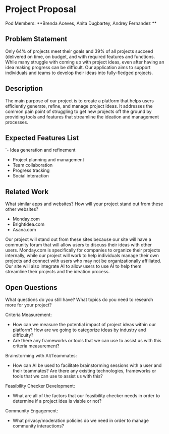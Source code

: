 # Project Proposal

Pod Members: **Brenda Aceves, Anita Dugbartey, Andrey Fernandez **

## Problem Statement

Only 64% of projects meet their goals and 39% of all projects succeed (delivered on time, on budget, and with required features and functions. While many struggle with coming up with project ideas, even after having an idea making progress can be difficult. Our application aims to support individuals and teams to develop their ideas into fully-fledged projects.

## Description
The main purpose of our project is to create a platform that helps users efficiently generate, refine, and manage project ideas. It addresses the common pain point of struggling to get new projects off the ground by providing tools and features that streamline the ideation and management processes. 

## Expected Features List

`- Idea generation and refinement
- Project planning and management
- Team collaboration
- Progress tracking
- Social interaction


## Related Work

What similar apps and websites? How will your project stand out from these other websites?

- Monday.com
- Brightidea.com
- Asana.com

Our project will stand out from these sites because our site will have a community forum that will allow users to discuss their ideas with other users. Monday.com is specifically for companies to organize their projects internally, while our project will work to help individuals manage their own projects and connect with users who may not be organizationally affiliated. Our site will also integrate AI to allow users to use AI to help them streamline their projects and the ideation process.


## Open Questions

What questions do you still have? What topics do you need to research more for your project?

Criteria Measurement:
- How can we measure the potential impact of project ideas within our platform?
How are we going to categorize ideas by industry and difficulty?
- Are there any frameworks or tools that we can use to assist us with this criteria measurement?

Brainstorming with AI/Teammates:
- How can AI be used to facilitate brainstorming sessions with a user and their teammates?
Are there any existing technologies, frameworks or tools that we can use to assist us with this?

Feasibility Checker Development:
- What are all of the factors that our feasibility checker needs in order to determine if a project idea is viable or not?

Community Engagement:
- What privacy/moderation policies do we need in order to manage community interactions?
